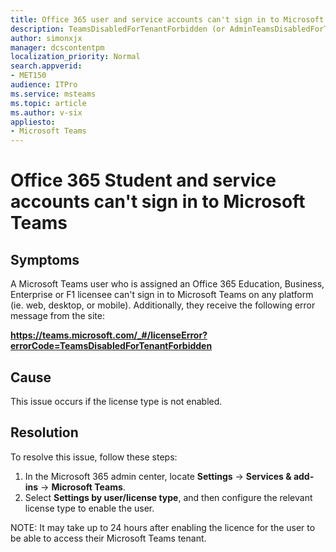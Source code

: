 ```yaml
---
title: Office 365 user and service accounts can't sign in to Microsoft Teams
description: TeamsDisabledForTenantForbidden (or AdminTeamsDisabledForTenantForbidden if an admin account) when trying to sign in to Microsoft Teams by using an Office 365 Education, Business, Enterprise or F1 license.
author: simonxjx
manager: dcscontentpm
localization_priority: Normal
search.appverid: 
- MET150
audience: ITPro
ms.service: msteams
ms.topic: article
ms.author: v-six
appliesto:
- Microsoft Teams
---
```


# Office 365 Student and service accounts can't sign in to Microsoft Teams

## Symptoms

A Microsoft Teams user who is assigned an Office 365 Education, Business, Enterprise or F1 licensee can't sign in to Microsoft Teams on any platform (ie. web, desktop, or mobile). Additionally, they receive the following error message from the site:

**https://teams.microsoft.com/_#/licenseError?errorCode=TeamsDisabledForTenantForbidden**

## Cause

This issue occurs if the license type is not enabled. 

## Resolution

To resolve this issue, follow these steps:  
 
1. In the Microsoft 365 admin center, locate **Settings** -> **Services & add-ins** -> **Microsoft Teams**.     
2. Select **Settings by user/license type**, and then configure the relevant license type to enable the user.  

NOTE: It may take up to 24 hours after enabling the licence for the user to be able to access their Microsoft Teams tenant.
